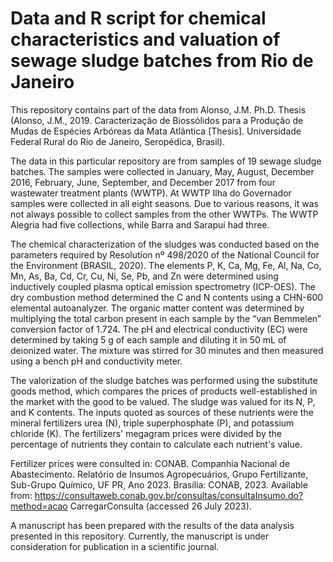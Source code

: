 # Data and R script for chemical characteristics and valuation of sewage sludge batches from Rio de Janeiro

This repository contains part of the data from Alonso, J.M. Ph.D. Thesis (Alonso, J.M., 2019. Caracterização de Biossólidos para a Produção de Mudas de Espécies Arbóreas da Mata Atlântica [Thesis]. Universidade Federal Rural do Rio de Janeiro, Seropédica, Brasil).

The data in this particular repository are from samples of 19 sewage sludge batches. The samples were collected in January, May, August, December 2016, February, June, September, and December 2017 from four wastewater treatment plants (WWTP). At WWTP Ilha do Governador samples were collected in all eight seasons. Due to various reasons, it was not always possible to collect samples from the other WWTPs. The WWTP Alegria had five collections, while Barra and Sarapuí had three.

The chemical characterization of the sludges was conducted based on the parameters required by Resolution nº 498/2020 of the National Council for the Environment (BRASIL, 2020). The elements P, K, Ca, Mg, Fe, Al, Na, Co, Mn, As, Ba, Cd, Cr, Cu, Ni, Se, Pb, and Zn were determined using inductively coupled plasma optical emission spectrometry (ICP-OES). The dry combustion method determined the C and N contents using a CHN-600 elemental autoanalyzer. The organic matter content was determined by multiplying the total carbon present in each sample by the “van Bemmelen” conversion factor of 1.724. The pH and electrical conductivity (EC) were determined by taking 5 g of each sample and diluting it in 50 mL of deionized water. The mixture was stirred for 30 minutes and then measured using a bench pH and conductivity meter.

The valorization of the sludge batches was performed using the substitute goods method, which compares the prices of products well-established in the market with the good to be valued. The sludge was valued for its N, P, and K contents. The inputs quoted as sources of these nutrients were the mineral fertilizers urea (N), triple superphosphate (P), and potassium chloride (K). The fertilizers' megagram prices were divided by the percentage of nutrients they contain to calculate each nutrient's value. 

Fertilizer prices were consulted in:
CONAB. Companhia Nacional de Abastecimento. Relatório de Insumos Agropecuários, Grupo Fertilizante, Sub-Grupo Químico, UF PR, Ano 2023. Brasília: CONAB, 2023. Available from: https://consultaweb.conab.gov.br/consultas/consultaInsumo.do?method=acao
CarregarConsulta (accessed 26 July 2023).


A manuscript has been prepared with the results of the data analysis presented in this repository. Currently, the manuscript is under consideration for publication in a scientific journal.
